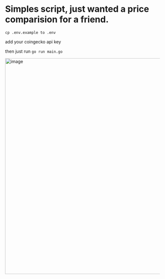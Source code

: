 # Simples script, just wanted a price comparision for a friend.

`cp .env.example to .env`

add your coingecko api key

then just run `go run main.go`

<img width="702" alt="image" src="https://github.com/afa7789/bitcoin_timestamp/assets/26887703/2fb00575-0286-4172-b854-12fd79f49046">
